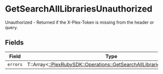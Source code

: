 # GetSearchAllLibrariesUnauthorized

Unauthorized - Returned if the X-Plex-Token is missing from the header or query.


## Fields

| Field                                                                                                                                    | Type                                                                                                                                     | Required                                                                                                                                 | Description                                                                                                                              |
| ---------------------------------------------------------------------------------------------------------------------------------------- | ---------------------------------------------------------------------------------------------------------------------------------------- | ---------------------------------------------------------------------------------------------------------------------------------------- | ---------------------------------------------------------------------------------------------------------------------------------------- |
| `errors`                                                                                                                                 | T::Array<[::PlexRubySDK::Operations::GetSearchAllLibrariesLibraryErrors](../../models/operations/getsearchalllibrarieslibraryerrors.md)> | :heavy_minus_sign:                                                                                                                       | N/A                                                                                                                                      |